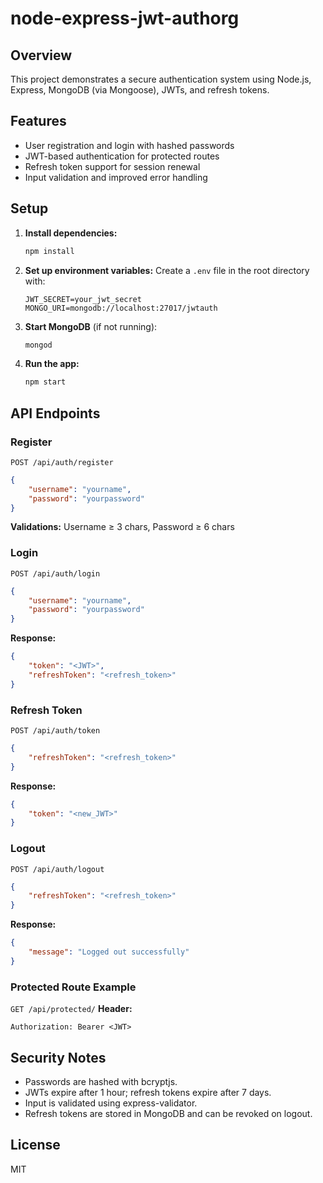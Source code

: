 # node-express-jwt-authorg

## Overview
This project demonstrates a secure authentication system using Node.js, Express, MongoDB (via Mongoose), JWTs, and refresh tokens.

## Features
- User registration and login with hashed passwords
- JWT-based authentication for protected routes
- Refresh token support for session renewal
- Input validation and improved error handling

## Setup
1. **Install dependencies:**
	 ```bash
	 npm install
	 ```
2. **Set up environment variables:**
	 Create a `.env` file in the root directory with:
	 ```env
	 JWT_SECRET=your_jwt_secret
	 MONGO_URI=mongodb://localhost:27017/jwtauth
	 ```
3. **Start MongoDB** (if not running):
	 ```bash
	 mongod
	 ```
4. **Run the app:**
	 ```bash
	 npm start
	 ```

## API Endpoints

### Register
`POST /api/auth/register`
```json
{
	"username": "yourname",
	"password": "yourpassword"
}
```
**Validations:** Username ≥ 3 chars, Password ≥ 6 chars

### Login
`POST /api/auth/login`
```json
{
	"username": "yourname",
	"password": "yourpassword"
}
```
**Response:**
```json
{
	"token": "<JWT>",
	"refreshToken": "<refresh_token>"
}
```

### Refresh Token
`POST /api/auth/token`
```json
{
	"refreshToken": "<refresh_token>"
}
```
**Response:**
```json
{
	"token": "<new_JWT>"
}
```

### Logout
`POST /api/auth/logout`
```json
{
	"refreshToken": "<refresh_token>"
}
```
**Response:**
```json
{
	"message": "Logged out successfully"
}
```

### Protected Route Example
`GET /api/protected/`
**Header:**
```
Authorization: Bearer <JWT>
```

## Security Notes
- Passwords are hashed with bcryptjs.
- JWTs expire after 1 hour; refresh tokens expire after 7 days.
- Input is validated using express-validator.
- Refresh tokens are stored in MongoDB and can be revoked on logout.

## License
MIT